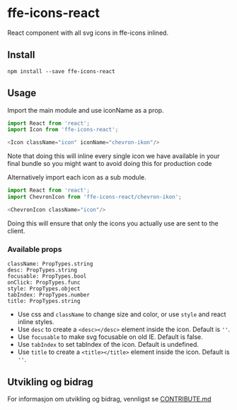 # ffe-icons-react

React component with all svg icons in ffe-icons inlined.

## Install

```
npm install --save ffe-icons-react
```

## Usage

Import the main module and use iconName as a prop.

```javascript
import React from 'react';
import Icon from 'ffe-icons-react';

<Icon className="icon" iconName="chevron-ikon"/>
```
Note that doing this will inline every single icon we have
available in your final bundle so you might want to avoid
doing this for production code

Alternatively import each icon as a sub module.

```javascript
import React from 'react';
import ChevronIcon from 'ffe-icons-react/chevron-ikon';

<ChevronIcon className="icon"/>
```
Doing this will ensure that only the icons you actually
use are sent to the client.

### Available props

```
className: PropTypes.string
desc: PropTypes.string
focusable: PropTypes.bool
onClick: PropTypes.func
style: PropTypes.object
tabIndex: PropTypes.number
title: PropTypes.string
```

* Use css and `className` to change size and color, or use `style` and react inline styles.
* Use `desc` to create a `<desc></desc>` element inside the icon. Default is `''`.
* Use `focusable` to make svg focusable on old IE. Default is false.
* Use `tabIndex` to set tabIndex of the icon. Default is undefined.
* Use `title` to create a `<title></title>` element inside the icon. Default is `''`.

## Utvikling og bidrag

For informasjon om utvikling og bidrag, vennligst se
[CONTRIBUTE.md](https://stash.intern.sparebank1.no/projects/FFE/repos/ffe-monorepo/browse/CONTRIBUTE.md)
